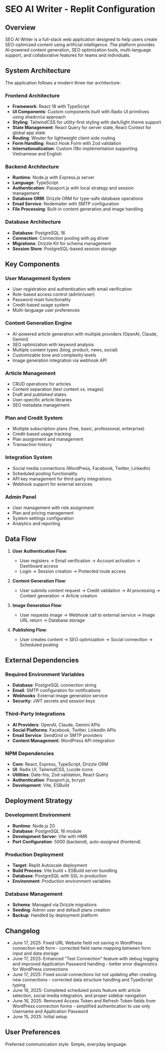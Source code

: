 # SEO AI Writer - Replit Configuration

## Overview

SEO AI Writer is a full-stack web application designed to help users create SEO-optimized content using artificial intelligence. The platform provides AI-powered content generation, SEO optimization tools, multi-language support, and collaborative features for teams and individuals.

## System Architecture

The application follows a modern three-tier architecture:

### Frontend Architecture
- **Framework**: React 18 with TypeScript
- **UI Components**: Custom components built with Radix UI primitives using shadcn/ui approach
- **Styling**: TailwindCSS for utility-first styling with dark/light theme support
- **State Management**: React Query for server state, React Context for global app state
- **Routing**: Wouter for lightweight client-side routing
- **Form Handling**: React Hook Form with Zod validation
- **Internationalization**: Custom i18n implementation supporting Vietnamese and English

### Backend Architecture
- **Runtime**: Node.js with Express.js server
- **Language**: TypeScript
- **Authentication**: Passport.js with local strategy and session management
- **Database ORM**: Drizzle ORM for type-safe database operations
- **Email Service**: Nodemailer with SMTP configuration
- **File Processing**: Built-in content generation and image handling

### Database Architecture
- **Database**: PostgreSQL 16
- **Connection**: Connection pooling with pg driver
- **Migrations**: Drizzle Kit for schema management
- **Session Store**: PostgreSQL-based session storage

## Key Components

### User Management System
- User registration and authentication with email verification
- Role-based access control (admin/user)
- Password reset functionality
- Credit-based usage system
- Multi-language user preferences

### Content Generation Engine
- AI-powered article generation with multiple providers (OpenAI, Claude, Gemini)
- SEO optimization with keyword analysis
- Multiple content types (blog, product, news, social)
- Customizable tone and complexity levels
- Image generation integration via webhook API

### Article Management
- CRUD operations for articles
- Content separation (text content vs. images)
- Draft and published states
- User-specific article libraries
- SEO metadata management

### Plan and Credit System
- Multiple subscription plans (free, basic, professional, enterprise)
- Credit-based usage tracking
- Plan assignment and management
- Transaction history

### Integration System
- Social media connections (WordPress, Facebook, Twitter, LinkedIn)
- Scheduled posting functionality
- API key management for third-party integrations
- Webhook support for external services

### Admin Panel
- User management with role assignment
- Plan and pricing management
- System settings configuration
- Analytics and reporting

## Data Flow

1. **User Authentication Flow**:
   - User registers → Email verification → Account activation → Dashboard access
   - Login → Session creation → Protected route access

2. **Content Generation Flow**:
   - User submits content request → Credit validation → AI processing → Content generation → Article creation

3. **Image Generation Flow**:
   - User requests image → Webhook call to external service → Image URL return → Database storage

4. **Publishing Flow**:
   - User creates content → SEO optimization → Social connection → Scheduled posting

## External Dependencies

### Required Environment Variables
- **Database**: PostgreSQL connection string
- **Email**: SMTP configuration for notifications
- **Webhooks**: External image generation service
- **Security**: JWT secrets and session keys

### Third-Party Integrations
- **AI Providers**: OpenAI, Claude, Gemini APIs
- **Social Platforms**: Facebook, Twitter, LinkedIn APIs
- **Email Service**: SendGrid or SMTP providers
- **Content Management**: WordPress API integration

### NPM Dependencies
- **Core**: React, Express, TypeScript, Drizzle ORM
- **UI**: Radix UI, TailwindCSS, Lucide icons
- **Utilities**: Date-fns, Zod validation, React Query
- **Authentication**: Passport.js, bcrypt
- **Development**: Vite, ESBuild

## Deployment Strategy

### Development Environment
- **Runtime**: Node.js 20
- **Database**: PostgreSQL 16 module
- **Development Server**: Vite with HMR
- **Port Configuration**: 5000 (backend), auto-assigned (frontend)

### Production Deployment
- **Target**: Replit Autoscale deployment
- **Build Process**: Vite build + ESBuild server bundling
- **Database**: PostgreSQL with SSL in production
- **Environment**: Production environment variables

### Database Management
- **Schema**: Managed via Drizzle migrations
- **Seeding**: Admin user and default plans creation
- **Backup**: Handled by deployment platform

## Changelog

- June 17, 2025: Fixed URL Website field not saving in WordPress connection edit form - corrected field name mapping between form input and data storage
- June 17, 2025: Enhanced "Test Connection" feature with debug logging and improved Application Password handling - better error diagnostics for WordPress connections
- June 17, 2025: Fixed social connections list not updating after creating new connections - corrected data structure handling and TypeScript typing
- June 16, 2025: Completed scheduled posts feature with article selection, social media integration, and proper sidebar navigation  
- June 16, 2025: Removed Access Token and Refresh Token fields from WordPress connection forms - simplified authentication to use only Username and Application Password
- June 15, 2025: Initial setup

## User Preferences

Preferred communication style: Simple, everyday language.